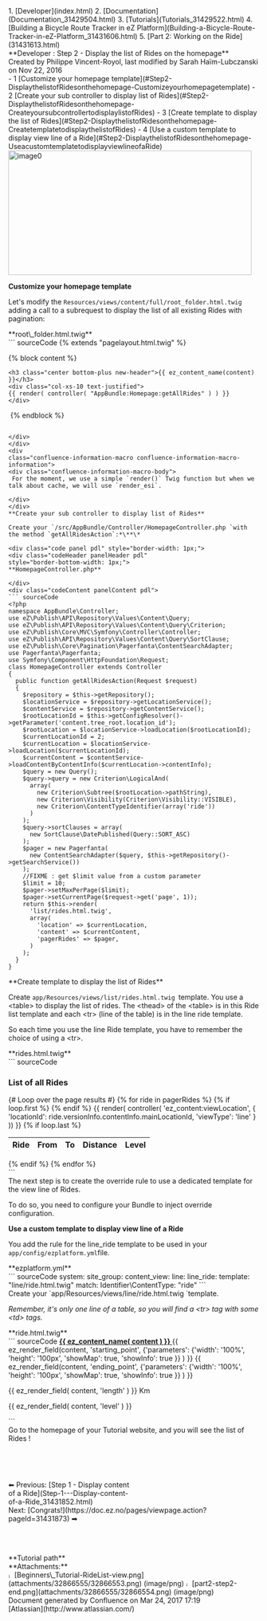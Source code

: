 <div id="page">
<div id="main" class="aui-page-panel">
<div id="main-header">
<div id="breadcrumb-section">
1.  [Developer](index.html)
2.  [Documentation](Documentation_31429504.html)
3.  [Tutorials](Tutorials_31429522.html)
4.  [Building a Bicycle Route Tracker in eZ Platform](Building-a-Bicycle-Route-Tracker-in-eZ-Platform_31431606.html)
5.  [Part 2: Working on the Ride](31431613.html)

</div>
**Developer : Step 2 - Display the list of Rides on the homepage**

</div>
<div id="content" class="view">
<div class="page-metadata">
Created by Philippe Vincent-Royol, last modified by Sarah Haïm-Lubczanski on Nov 22, 2016

</div>
<div id="main-content" class="wiki-content group">
<div class="contentLayout2">
<div class="columnLayout two-right-sidebar"
data-layout="two-right-sidebar">
<div class="cell normal" data-type="normal">
<div class="innerCell">
<div class="toc-macro rbtoc1490375983363">
-   1 [Customize your homepage template](#Step2-DisplaythelistofRidesonthehomepage-Customizeyourhomepagetemplate)
-   2 [Create your sub controller to display list of Rides](#Step2-DisplaythelistofRidesonthehomepage-CreateyoursubcontrollertodisplaylistofRides)
-   3 [Create template to display the list of Rides](#Step2-DisplaythelistofRidesonthehomepage-CreatetemplatetodisplaythelistofRides)
-   4 [Use a custom template to display view line of a Ride](#Step2-DisplaythelistofRidesonthehomepage-UseacustomtemplatetodisplayviewlineofaRide)

</div>
<img src="attachments/32866555/32866553.png?effects=drop-shadow" alt="image0" class="confluence-embedded-image image-center" width="488" height="250" />

**Customize your homepage template**

Let's modify the `Resources/views/content/full/root_folder.html.twig` adding a call to a subrequest to display the list of all existing Rides with pagination:

<div class="code panel pdl" style="border-width: 1px;">
<div class="codeHeader panelHeader pdl"
style="border-bottom-width: 1px;">
**root\_folder.html.twig**

</div>
<div class="codeContent panelContent pdl">
``` sourceCode
{% extends "pagelayout.html.twig" %}

{% block content %}
    <script src="http://maps.google.com/maps/api/js?sensor=false"></script>

    <h3 class="center bottom-plus new-header">{{ ez_content_name(content) }}</h3>
    <div class="col-xs-10 text-justified">
    {{ render( controller( "AppBundle:Homepage:getAllRides" ) ) }}
    </div>
 {% endblock %}
```

</div>
</div>
<div
class="confluence-information-macro confluence-information-macro-information">
<div class="confluence-information-macro-body">
 For the moment, we use a simple `render()` Twig function but when we talk about cache, we will use `render_esi`.

</div>
</div>
**Create your sub controller to display list of Rides**

Create your `/src/AppBundle/Controller/HomepageController.php `with the method `getAllRidesAction`:*\**\*

<div class="code panel pdl" style="border-width: 1px;">
<div class="codeHeader panelHeader pdl"
style="border-bottom-width: 1px;">
**HomepageController.php**

</div>
<div class="codeContent panelContent pdl">
``` sourceCode
<?php
namespace AppBundle\Controller;
use eZ\Publish\API\Repository\Values\Content\Query;
use eZ\Publish\API\Repository\Values\Content\Query\Criterion;
use eZ\Publish\Core\MVC\Symfony\Controller\Controller;
use eZ\Publish\API\Repository\Values\Content\Query\SortClause;
use eZ\Publish\Core\Pagination\Pagerfanta\ContentSearchAdapter;
use Pagerfanta\Pagerfanta;
use Symfony\Component\HttpFoundation\Request;
class HomepageController extends Controller
{
  public function getAllRidesAction(Request $request)
  {
    $repository = $this->getRepository();
    $locationService = $repository->getLocationService();
    $contentService = $repository->getContentService();
    $rootLocationId = $this->getConfigResolver()->getParameter('content.tree_root.location_id');
    $rootLocation = $locationService->loadLocation($rootLocationId);
    $currentLocationId = 2;
    $currentLocation = $locationService->loadLocation($currentLocationId);
    $currentContent = $contentService->loadContentByContentInfo($currentLocation->contentInfo);
    $query = new Query();
    $query->query = new Criterion\LogicalAnd(
      array(
        new Criterion\Subtree($rootLocation->pathString),
        new Criterion\Visibility(Criterion\Visibility::VISIBLE),
        new Criterion\ContentTypeIdentifier(array('ride'))
      )
    );
    $query->sortClauses = array(
      new SortClause\DatePublished(Query::SORT_ASC)
    );
    $pager = new Pagerfanta(
      new ContentSearchAdapter($query, $this->getRepository()->getSearchService())
    );
    //FIXME : get $limit value from a custom parameter
    $limit = 10;
    $pager->setMaxPerPage($limit);
    $pager->setCurrentPage($request->get('page', 1));
    return $this->render(
      'list/rides.html.twig',
      array(
        'location' => $currentLocation,
        'content' => $currentContent,
        'pagerRides' => $pager,
      )
    );
  }
}
```

</div>
</div>
**Create template to display the list of Rides**

Create `app/Resources/views/list/rides.html.twig `template. You use a &lt;table&gt; to display the list of rides. The &lt;thead&gt; of the &lt;table&gt; is in this Ride list template and each &lt;tr&gt; (line of the table) is in the line ride template.

So each time you use the line Ride template, you have to remember the choice of using a &lt;tr&gt;.

<div class="code panel pdl" style="border-width: 1px;">
<div class="codeHeader panelHeader pdl"
style="border-bottom-width: 1px;">
**rides.html.twig**

</div>
<div class="codeContent panelContent pdl">
``` sourceCode
<div class="row regular-content-size">
  <div class="col-xs-10 col-xs-offset-1 box-style">
    <h3 class="center bottom-plus new-header">List of all Rides</h3>
    {# Loop over the page results #}
    {% for ride in pagerRides %}
      {% if loop.first %}
        <table class="table table-hover">
        <thead>
        <tr class="table-header">
          <th> Ride</th>
          <th>From</th>
          <th> To</th>
          <th>Distance</th>
          <th>Level</th>
        </tr>
        </thead>
        <tbody>
      {% endif %}
      {{ render( controller( 'ez_content:viewLocation', { 'locationId': ride.versionInfo.contentInfo.mainLocationId, 'viewType': 'line' } )) }}
      {% if loop.last %}
        </tbody>
        </table>
      {% endif %}
    {% endfor %}
  </div>
</div>
```

</div>
</div>
The next step is to create the override rule to use a dedicated template for the view line of Rides.

To do so, you need to configure your Bundle to inject override configuration.

**Use a custom template to display view line of a Ride**

You add the rule for the line\_ride template to be used in your `app/config/ezplatform.yml`file.

<div class="code panel pdl" style="border-width: 1px;">
<div class="codeHeader panelHeader pdl"
style="border-bottom-width: 1px;">
**ezplatform.yml**

</div>
<div class="codeContent panelContent pdl">
``` sourceCode
system:
    site_group:
        content_view:
            line:
                line_ride:
                    template: "line/ride.html.twig"
                    match:
                        Identifier\ContentType: "ride"
```

</div>
</div>
Create your `app/Resources/views/line/ride.html.twig `template.

*Remember, it's only one line of a table, so you will find a &lt;tr&gt; tag with some &lt;td&gt; tags.*

<div class="code panel pdl" style="border-width: 1px;">
<div class="codeHeader panelHeader pdl"
style="border-bottom-width: 1px;">
**ride.html.twig**

</div>
<div class="codeContent panelContent pdl">
``` sourceCode
<tr>
    <td>
        <strong>
            <a href="{{ path( "ez_urlalias", { 'locationId': content.contentInfo.mainLocationId } ) }}"
               target="_self">
                {{ ez_content_name( content ) }}
            </a>
        </strong>
    </td>
    <td>
        {{ ez_render_field(content, 'starting_point', {'parameters': {'width': '100%', 'height': '100px', 'showMap': true, 'showInfo': true }}
        ) }}
    </td>
    <td>
        {{ ez_render_field(content, 'ending_point', {'parameters': {'width': '100%', 'height': '100px', 'showMap': true, 'showInfo': true }}
        ) }}
    </td>
    <td>
        <p>{{ ez_render_field( content, 'length' ) }} Km</p>
    </td>
    <td>
        <p>{{ ez_render_field( content, 'level' ) }}</p>
    </td>
</tr>
```

</div>
</div>
Go to the homepage of your Tutorial website, and you will see the list of Rides !

 

 

<div class="sectionColumnWrapper">
<div class="sectionMacro">
<div class="sectionMacroRow">
<div class="columnMacro"
style="width:50%;min-width:50%;max-width:50%;">
⬅ Previous: [Step 1 - Display content of a Ride](Step-1---Display-content-of-a-Ride_31431852.html)

</div>
<div class="columnMacro">
Next: [Congrats!](https://doc.ez.no/pages/viewpage.action?pageId=31431873) ➡

</div>
</div>
</div>
</div>
 

 

</div>
</div>
<div class="cell aside" data-type="aside">
<div class="innerCell">
<div class="panel" style="border-color: #f58220;border-width: 2px;">
<div class="panelHeader"
style="border-bottom-width: 2px;border-bottom-color: #f58220;">
**Tutorial path**

</div>
<div class="panelContent">
<div class="plugin_pagetree">
</div>
</div>
</div>
</div>
</div>
</div>
</div>
</div>
<div class="pageSection group">
<div class="pageSectionHeader">
**Attachments:**

</div>
<div class="greybox" align="left">
<img src="images/icons/bullet_blue.gif" alt="image1" width="8" height="8" /> [Beginners\_Tutorial-RideList-view.png](attachments/32866555/32866553.png) (image/png) <img src="images/icons/bullet_blue.gif" alt="image2" width="8" height="8" /> [part2-step2-end.png](attachments/32866555/32866554.png) (image/png)

</div>
</div>
</div>
</div>
<div id="footer" role="contentinfo">
<div class="section footer-body">
Document generated by Confluence on Mar 24, 2017 17:19

<div id="footer-logo">
[Atlassian](http://www.atlassian.com/)

</div>
</div>
</div>
</div>

